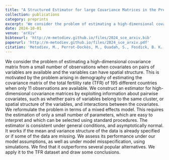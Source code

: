 ```yaml
---
title: "A Structured Estimator for large Covariance Matrices in the Presence of Pairwise and Spatial Covariates"
collection: publications
category: preprints
excerpt: 'We consider the problem of estimating a high-dimensional covariance matrix from a small number of observations when covariates on pairs of variables are available and the variables can have spatial structure.'
date: 2024-10-01
venue: 'arXiv'
bibtexurl: 'http://m-metodiev.github.io/files/2024_sce_arxiv.bib'
paperurl: 'http://m-metodiev.github.io/files/2024_sce_arxiv.pdf'
citation: 'Metodiev, M., Perrot-Dockès, M., Ouadah, S., Fosdick, B. K., Robin, S., Latouche, P., & Raftery, A. E. (2024). A Structured Estimator for large Covariance Matrices in the Presence of Pairwise and Spatial Covariates. arXiv preprint arXiv:2411.04520.'
---
```


We consider the problem of estimating a high-dimensional covariance matrix from a small number of observations when covariates on pairs of variables are available and the variables can have spatial structure. This is motivated by the problem arising in demography of estimating the covariance matrix of the total fertility rate (TFR) of 195 different countries when only 11 observations are available. We construct an estimator for high-dimensional covariance matrices by exploiting information about pairwise covariates, such as whether pairs of variables belong to the same cluster, or spatial structure of the variables, and interactions between the covariates. We reformulate the problem in terms of a mixed effects model. This requires the estimation of only a small number of parameters, which are easy to interpret and which can be selected using standard procedures. The estimator is consistent under general conditions, and asymptotically normal. It works if the mean and variance structure of the data is already specified or if some of the data are missing. We assess its performance under our model assumptions, as well as under model misspecification, using simulations. We find that it outperforms several popular alternatives. We apply it to the TFR dataset and draw some conclusions.

